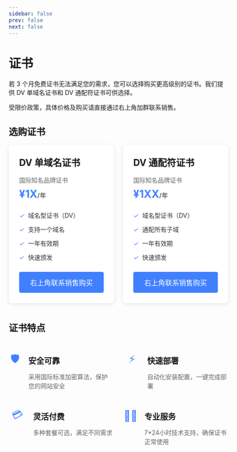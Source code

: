 ```yaml
---
sidebar: false
prev: false
next: false
---
```


# 证书

若 3 个月免费证书无法满足您的需求，您可以选择购买更高级别的证书。我们提供 DV 单域名证书和 DV 通配符证书可供选择。

受限价政策，具体价格及购买请直接通过右上角加群联系销售。

<style>
  .cert-cards-container {
    display: flex;
    gap: 20px;
    margin-bottom: 40px;
  }
  
  .cert-card {
    flex: 1;
    padding: 24px;
    border-radius: 8px;
    background: white;
    box-shadow: 0 2px 8px rgba(0, 0, 0, 0.1);
  }
  
  .cert-card-header {
    display: flex;
    align-items: center;
    gap: 8px;
    margin-bottom: 16px;
  }
  
  .cert-card-title {
    margin: 0!important;
    border-top: unset!important;
    padding-top: unset!important;
  }
  
  .cert-subtitle {
    color: #666;
    margin-bottom: 8px;
  }
  
  .cert-price {
    color: #4080ff;
    font-size: 24px;
    font-weight: bold;
    margin-bottom: 24px;
  }
  
  .cert-price span {
    font-size: 14px;
    color: #666;
  }
  
  .cert-features {
    margin-bottom: 24px;
  }
  
  .cert-feature-item {
    display: flex;
    align-items: center;
    gap: 8px;
    margin-bottom: 12px;
    color: #333;
  }
  
  .cert-check-icon {
    color: #4080ff;
  }
  
  .cert-buy-button {
    width: 100%;
    padding: 12px;
    background: #4080ff;
    color: white;
    border: none;
    border-radius: 4px;
    cursor: pointer;
    font-size: 16px;
  }
  
  .cert-buy-button:hover {
    background: #3570e0;
  }
  
  .cert-features-section {
    margin-top: 40px;
  }
  
  .cert-features-grid {
    display: grid;
    grid-template-columns: repeat(2, 1fr);
    gap: 24px;
  }
  
  .cert-feature-card {
    display: flex;
    gap: 16px;
    align-items: flex-start;
  }
  
  .cert-feature-icon {
    width: 40px;
    height: 40px;
    display: flex;
    align-items: center;
    justify-content: center;
    color: #4080ff;
    font-size: 24px;
  }
  
  .cert-feature-content h3 {
    margin: 8px 0;
    font-size: 18px;
  }
  
  .cert-feature-content p {
    color: #666;
    line-height: 1.5;
  }
</style>

## 选购证书

<div class="cert-cards-container">
  <div class="cert-card">
    <div class="cert-card-header">
      <h2 class="cert-card-title">DV 单域名证书</h2>
    </div>
    <div class="cert-subtitle">国际知名品牌证书</div>
    <div class="cert-price">¥1X<span>/年</span></div>
    <div class="cert-features">
      <div class="cert-feature-item">
        <span class="cert-check-icon">✓</span>
        <span>域名型证书（DV）</span>
      </div>
      <div class="cert-feature-item">
        <span class="cert-check-icon">✓</span>
        <span>支持一个域名</span>
      </div>
      <div class="cert-feature-item">
        <span class="cert-check-icon">✓</span>
        <span>一年有效期</span>
      </div>
      <div class="cert-feature-item">
        <span class="cert-check-icon">✓</span>
        <span>快速颁发</span>
      </div>
    </div>
    <button class="cert-buy-button">右上角联系销售购买</button>
  </div>
  <div class="cert-card">
    <div class="cert-card-header">
      <h2 class="cert-card-title">DV 通配符证书</h2>
    </div>
    <div class="cert-subtitle">国际知名品牌证书</div>
    <div class="cert-price">¥1XX<span>/年</span></div>
    <div class="cert-features">
      <div class="cert-feature-item">
        <span class="cert-check-icon">✓</span>
        <span>域名型证书（DV）</span>
      </div>
      <div class="cert-feature-item">
        <span class="cert-check-icon">✓</span>
        <span>通配所有子域</span>
      </div>
      <div class="cert-feature-item">
        <span class="cert-check-icon">✓</span>
        <span>一年有效期</span>
      </div>
      <div class="cert-feature-item">
        <span class="cert-check-icon">✓</span>
        <span>快速颁发</span>
      </div>
    </div>
    <button class="cert-buy-button">右上角联系销售购买</button>
  </div>
</div>

## 证书特点

<div class="cert-features-section">
  <div class="cert-features-grid">
    <div class="cert-feature-card">
      <div class="cert-feature-icon">🛡️</div>
      <div class="cert-feature-content">
        <h3>安全可靠</h3>
        <p>采用国际标准加密算法，保护您的网站安全</p>
      </div>
    </div>
    <div class="cert-feature-card">
      <div class="cert-feature-icon">⚡</div>
      <div class="cert-feature-content">
        <h3>快速部署</h3>
        <p>自动化安装配置，一键完成部署</p>
      </div>
    </div>
    <div class="cert-feature-card">
      <div class="cert-feature-icon">💳</div>
      <div class="cert-feature-content">
        <h3>灵活付费</h3>
        <p>多种套餐可选，满足不同需求</p>
      </div>
    </div>
    <div class="cert-feature-card">
      <div class="cert-feature-icon">👨‍💻</div>
      <div class="cert-feature-content">
        <h3>专业服务</h3>
        <p>7*24小时技术支持，确保证书正常使用</p>
      </div>
    </div>
  </div>
</div>
    